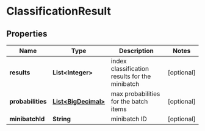 

# ClassificationResult

## Properties

Name | Type | Description | Notes
------------ | ------------- | ------------- | -------------
**results** | **List&lt;Integer&gt;** | index classification results for the minibatch |  [optional]
**probabilities** | [**List&lt;BigDecimal&gt;**](BigDecimal.md) | max probabilities for the batch items |  [optional]
**minibatchId** | **String** | minibatch ID |  [optional]



